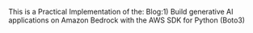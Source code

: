 This is a Practical Implementation of the:
Blog:1) Build generative AI applications on Amazon Bedrock with the AWS SDK for Python (Boto3)
